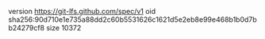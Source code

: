 version https://git-lfs.github.com/spec/v1
oid sha256:90d710e1e735a88dd2c60b5531626c1621d5e2eb8e99e468b1b0d7bb24279cf8
size 10372
